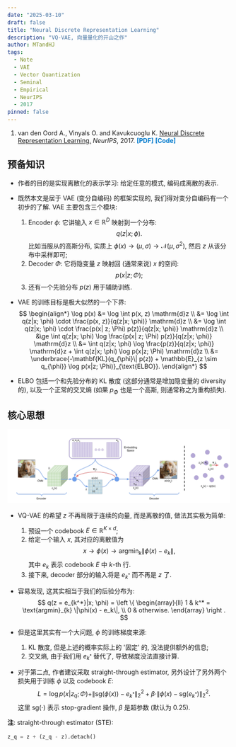 ```yaml
---
date: "2025-03-10"
draft: false
title: "Neural Discrete Representation Learning"
description: "VQ-VAE, 向量量化的开山之作"
author: MTandHJ
tags:
  - Note
  - VAE
  - Vector Quantization
  - Seminal
  - Empirical
  - NeurIPS
  - 2017
pinned: false
---
```



<ol class="reference">
  <li>
    van den Oord A., Vinyals O. and Kavukcuoglu K.
    <u>Neural Discrete Representation Learning.</u>
    <i>NeurIPS</i>, 2017.
    <a href="http://arxiv.org/abs/1711.00937" style="color: #007acc; font-weight: bold; text-decoration: none;">[PDF]</a>
    <a href="https://github.com/MishaLaskin/vqvae" style="color: #007acc; font-weight: bold; text-decoration: none;">[Code]</a>
  </li>
  <!-- 添加更多文献条目 -->
</ol>


## 预备知识

- 作者的目的是实现离散化的表示学习: 给定任意的模式, 编码成离散的表示.

- 既然本文是居于 VAE (变分自编码) 的框架实现的, 我们得对变分自编码有一个初步的了解. VAE 主要包含三个模块:
    1. Encoder $\phi$: 它讲输入 $x \in \mathbb{R}^D$ 映射到一个分布:
        $$
        q(z|x; \phi).
        $$
        比如当服从的高斯分布, 实质上 $\phi(x) \rightarrow (\mu, \sigma) \rightarrow \mathcal{N}(\mu, \sigma^2)$, 然后 $z$ 从该分布中采样即可;
    2. Decoder $\Phi$: 它将隐变量 $z$ 映射回 (通常来说) $x$ 的空间:
        $$
        p(x|z; \Phi);
        $$
    3. 还有一个先验分布 $p(z)$ 用于辅助训练.

- VAE 的训练目标是极大似然的一个下界:
    $$
    \begin{align*}
    \log p(x) 
    &= \log \int p(x, z) \mathrm{d}z \\
    &= \log \int q(z|x; \phi) \cdot \frac{p(x, z)}{q(z|x; \phi)} \mathrm{d}z \\
    &= \log \int q(z|x; \phi) \cdot \frac{p(x| z; \Phi) p(z)}{q(z|x; \phi)} \mathrm{d}z \\
    &\ge \int q(z|x; \phi) \log \frac{p(x| z; \Phi) p(z)}{q(z|x; \phi)} \mathrm{d}z \\
    &= \int q(z|x; \phi) \log \frac{p(z)}{q(z|x; \phi)} \mathrm{d}z +
    \int q(z|x; \phi) \log p(x|z; \Phi) \mathrm{d}z \\
    &= \underbrace{-\mathbf{KL}(q_{\phi}\| p(z)) +
    \mathbb{E}_{z \sim q_{\phi}} \log p(x|z; \Phi)}_{\text{ELBO}}.
    \end{align*}
    $$

- ELBO 包括一个和先验分布的 KL 散度 (这部分通常是增加隐变量的 diversity 的), 以及一个正常的交叉熵 (如果 $p_{\Phi}$ 也是一个高斯, 则通常称之为重构损失).

## 核心思想

![20250310215306](https://raw.githubusercontent.com/MTandHJ/blog_source/master/images/20250310215306.png)

- VQ-VAE 的希望 $z$ 不再局限于连续的向量, 而是离散的值, 做法其实极为简单:
    1. 预设一个 codebook $E \in \mathbb{R}^{K \times d}$;
    2. 给定一个输入 $x$, 其对应的离散值为
        $$
        x \rightarrow \phi(x) \rightarrow \text{argmin}_{k} \|\phi(x) - e_k\|,
        $$
        其中 $e_k$ 表示 codebook $E$ 中 $k$-th 行.
    3. 接下来, decoder 部分的输入将是 $e_{k^*}$ 而不再是 $z$ 了.

- 容易发现, 这其实相当于我们的后验分布为:
    $$
    q(z = e_{k^*}|x; \phi) =
    \left \{
    \begin{array}{ll}
    1 & k^* = \text{argmin}_{k} \|\phi(x) - e_k\|, \\
    0 & otherwise.
    \end{array}
    \right .
    $$

- 但是这里其实有一个大问题, $\phi$ 的训练梯度来源:
    1. KL 散度, 但是上述的概率实际上的 '固定' 的, 没法提供额外的信息;
    2. 交叉熵, 由于我们用 $e_{k^*}$ 替代了, 导致梯度没法直接计算.

- 对于第二点, 作者建议采取 straight-through estimator, 另外设计了另外两个损失用于训练 $\phi$ 以及 codebook $E$:
    $$
    L = \log p(x|z_q; \Phi) + 
    \| \text{sg} (\phi(x)) - e_{k^*}\|_2^2 +
    \beta \cdot \| \phi(x) - \text{sg} (e_{k^*})\|_2^2.
    $$
    这里 $\text{sg}(\cdot)$ 表示 stop-gradient 操作, $\beta$ 是超参数 (默认为 0.25).

**注**: straight-through estimator (STE):

```python
z_q = z + (z_q - z).detach()
```